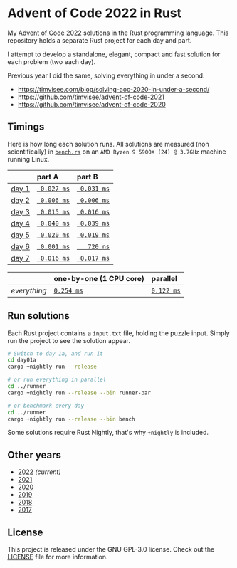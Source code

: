 # Advent of Code 2022 in Rust

My [Advent of Code 2022][aoc-2022] solutions in the Rust programming language.
This repository holds a separate Rust project for each day and part.

I attempt to develop a standalone, elegant, compact and fast solution for each
problem (two each day).

Previous year I did the same, solving everything in under a second:

- https://timvisee.com/blog/solving-aoc-2020-in-under-a-second/
- https://github.com/timvisee/advent-of-code-2021
- https://github.com/timvisee/advent-of-code-2020

## Timings

Here is how long each solution runs. All solutions are measured (non
scientifically) in [`bench.rs`](./runner/src/bin/bench.rs) on an
`AMD Ryzen 9 5900X (24) @ 3.7GHz` machine running Linux.

|                                                | part A                              | part B                              |
|:-----------------------------------------------|:------------------------------------|:------------------------------------|
| [day 1](https://adventofcode.com/2022/day/1)   | [` 0.027 ms`](./day01a/src/main.rs) | [` 0.031 ms`](./day01b/src/main.rs) |
| [day 2](https://adventofcode.com/2022/day/2)   | [` 0.006 ms`](./day02a/src/main.rs) | [` 0.006 ms`](./day02b/src/main.rs) |
| [day 3](https://adventofcode.com/2022/day/3)   | [` 0.015 ms`](./day03a/src/main.rs) | [` 0.016 ms`](./day03b/src/main.rs) |
| [day 4](https://adventofcode.com/2022/day/4)   | [` 0.040 ms`](./day04a/src/main.rs) | [` 0.039 ms`](./day04b/src/main.rs) |
| [day 5](https://adventofcode.com/2022/day/5)   | [` 0.020 ms`](./day05a/src/main.rs) | [` 0.019 ms`](./day05b/src/main.rs) |
| [day 6](https://adventofcode.com/2022/day/6)   | [` 0.001 ms`](./day06a/src/main.rs) | [`   720 ns`](./day06b/src/main.rs) |
| [day 7](https://adventofcode.com/2022/day/7)   | [` 0.016 ms`](./day07a/src/main.rs) | [` 0.017 ms`](./day07b/src/main.rs) |

|              | one-by-one (1 CPU core)                  | parallel                                     |
|:-------------|:-----------------------------------------|:---------------------------------------------|
| _everything_ | [`0.254 ms`](./runner/src/bin/runner.rs) | [`0.122 ms`](./runner/src/bin/runner-par.rs) |

## Run solutions

Each Rust project contains a `input.txt` file, holding the puzzle input. Simply
run the project to see the solution appear.

```bash
# Switch to day 1a, and run it
cd day01a
cargo +nightly run --release

# or run everything in parallel
cd ../runner
cargo +nightly run --release --bin runner-par

# or benchmark every day
cd ../runner
cargo +nightly run --release --bin bench
```

Some solutions require Rust Nightly, that's why `+nightly` is included.

## Other years

- [2022](https://github.com/timvisee/advent-of-code-2022) _(current)_
- [2021](https://github.com/timvisee/advent-of-code-2021)
- [2020](https://github.com/timvisee/advent-of-code-2020)
- [2019](https://github.com/timvisee/advent-of-code-2019)
- [2018](https://github.com/timvisee/advent-of-code-2018)
- [2017](https://github.com/timvisee/advent-of-code-2017)

## License

This project is released under the GNU GPL-3.0 license.
Check out the [LICENSE](LICENSE) file for more information.

[aoc-2022]: https://adventofcode.com/2022

